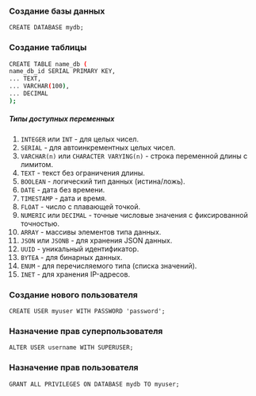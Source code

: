 ### Создание базы данных
`CREATE DATABASE mydb;`

### Создание таблицы
```sh
CREATE TABLE name_db (
name_db_id SERIAL PRIMARY KEY,
... TEXT,
... VARCHAR(100),
... DECIMAL
);
```
##### Типы доступных переменных
1. `INTEGER` или `INT` - для целых чисел.
2. `SERIAL` - для автоинкрементных целых чисел.
3. `VARCHAR(n)` или `CHARACTER VARYING(n)` - строка переменной длины с лимитом.
4. `TEXT` - текст без ограничения длины.
5. `BOOLEAN` - логический тип данных (истина/ложь).
6. `DATE` - дата без времени.
7. `TIMESTAMP` - дата и время.
8. `FLOAT` - число с плавающей точкой.
9. `NUMERIC` или `DECIMAL` - точные числовые значения с фиксированной точностью.
10. `ARRAY` - массивы элементов типа данных.
11. `JSON` или `JSONB` - для хранения JSON данных.
12. `UUID` - уникальный идентификатор.
13. `BYTEA` - для бинарных данных.
14. `ENUM` - для перечисляемого типа (списка значений).
15. `INET` - для хранения IP-адресов.


### Создание нового пользователя
`CREATE USER myuser WITH PASSWORD 'password';`

### Назначение прав суперпользователя
`ALTER USER username WITH SUPERUSER;`

### Назначение прав пользователя
`GRANT ALL PRIVILEGES ON DATABASE mydb TO myuser;`
